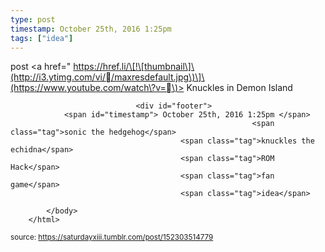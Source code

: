 ```yaml
---
type: post
timestamp: October 25th, 2016 1:25pm
tags: ["idea"]
---
```

post
<a href=" https://href.li/\[!\[thumbnail\]\(http://i3.ytimg.com/vi//maxresdefault.jpg\)\]\(https://www.youtube.com/watch\?v=\)>
                        Knuckles in Demon Island                    </a>
                
                
                
                                <div id="footer">
                <span id="timestamp"> October 25th, 2016 1:25pm </span>
                                                          <span class="tag">sonic the hedgehog</span>
                                          <span class="tag">knuckles the echidna</span>
                                          <span class="tag">ROM Hack</span>
                                          <span class="tag">fan game</span>
                                          <span class="tag">idea</span>
                                                    
            </body>
        </html>

        
<small>source: https://saturdayxiii.tumblr.com/post/152303514779</small>